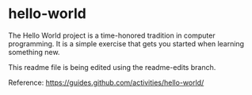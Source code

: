# hello-world

The Hello World project is a time-honored tradition in computer programming. It is a simple exercise that gets you started when learning something new.

This readme file is being edited using the readme-edits branch.

Reference: https://guides.github.com/activities/hello-world/

